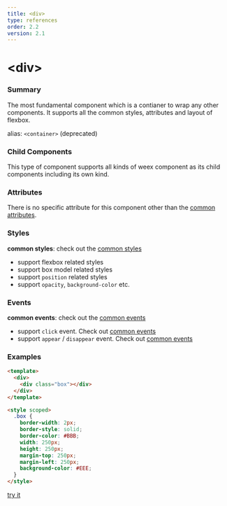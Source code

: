 ```yaml
---
title: <div>
type: references
order: 2.2
version: 2.1
---
```


# &lt;div&gt;

### Summary

The most fundamental component which is a contianer to wrap any other components. It supports all the common styles, attributes and layout of flexbox.

alias: `<container>` (deprecated)

### Child Components

This type of component supports all kinds of weex component as its child components including its own kind.

### Attributes

There is no specific attribute for this component other than the [common attributes](../common-attrs.html).

### Styles

**common styles**: check out the [common styles](../common-attrs.html)

- support flexbox related styles
- support box model related styles
- support ``position`` related styles
- support ``opacity``, ``background-color`` etc.

### Events

**common events**: check out the [common events](../common-event.html)

- support `click` event. Check out [common events](../common-event.html)
- support `appear` / `disappear` event. Check out [common events](../common-event.html)

### Examples

```html
<template>
  <div>
    <div class="box"></div>
  </div>
</template>

<style scoped>
  .box {
    border-width: 2px;
    border-style: solid;
    border-color: #BBB;
    width: 250px;
    height: 250px;
    margin-top: 250px;
    margin-left: 250px;
    background-color: #EEE;
  }
</style>
```

[try it](../../examples/div.html)

